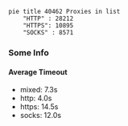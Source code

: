 
```mermaid
pie title 40462 Proxies in list
    "HTTP" : 28212
    "HTTPS": 10895
    "SOCKS" : 8571
```

### Some Info
#### Average Timeout

- mixed: 7.3s
- http: 4.0s
- https: 14.5s
- socks: 12.0s